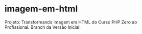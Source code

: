 # imagem-em-html
Projeto: Transformando Imagem em HTML do Curso PHP Zero ao Profissional.
Branch da Versão Inicial.
